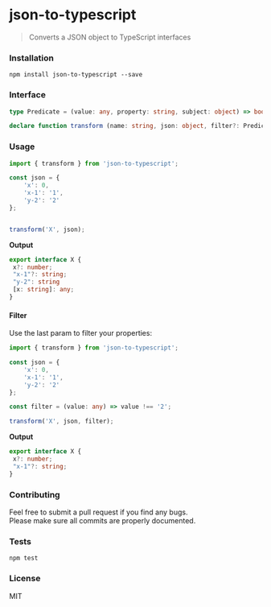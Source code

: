# json-to-typescript

> Converts a JSON object to TypeScript interfaces

### Installation

```
npm install json-to-typescript --save
```

### Interface

```typescript
type Predicate = (value: any, property: string, subject: object) => boolean;

declare function transform (name: string, json: object, filter?: Predicate): Promise<string>;
```

### Usage

```typescript
import { transform } from 'json-to-typescript';

const json = {
    'x': 0,
    'x-1': '1',
    'y-2': '2'
};


transform('X', json);
```

**Output**

```typescript
export interface X {
 x?: number;
 "x-1"?: string;
 "y-2": string
 [x: string]: any;
}
```

#### Filter


Use the last param to filter your properties:

```typescript
import { transform } from 'json-to-typescript';

const json = {
    'x': 0,
    'x-1': '1',
    'y-2': '2'
};

const filter = (value: any) => value !== '2';

transform('X', json, filter);
```

**Output**

```typescript
export interface X {
 x?: number;
 "x-1"?: string;
}
```

### Contributing

Feel free to submit a pull request if you find any bugs. <br />
Please make sure all commits are properly documented.

### Tests

```
npm test
```

### License

MIT
